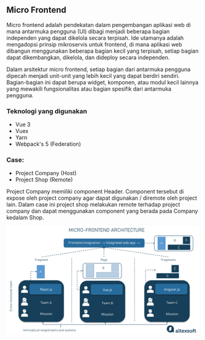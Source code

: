 ## Micro Frontend 
Micro frontend adalah pendekatan dalam pengembangan aplikasi web di mana antarmuka pengguna (UI) dibagi menjadi beberapa bagian independen yang dapat dikelola secara terpisah. Ide utamanya adalah mengadopsi prinsip mikroservis untuk frontend, di mana aplikasi web dibangun menggunakan beberapa bagian kecil yang terpisah, setiap bagian dapat dikembangkan, dikelola, dan dideploy secara independen.

Dalam arsitektur micro frontend, setiap bagian dari antarmuka pengguna dipecah menjadi unit-unit yang lebih kecil yang dapat berdiri sendiri. Bagian-bagian ini dapat berupa widget, komponen, atau modul kecil lainnya yang mewakili fungsionalitas atau bagian spesifik dari antarmuka pengguna.

### Teknologi yang digunakan
- Vue 3
- Vuex
- Yarn
- Webpack's 5 (Federation)

### Case: 
- Project Company (Host)
- Project Shop (Remote)

Project Company memiliki component Header. Component tersebut di expose oleh project company agar dapat digunakan / diremote oleh project lain. Dalam case ini project shop melakukan remote terhadap project company dan dapat menggunakan component yang berada pada Company kedalam Shop.

![image info](./micro-frontend-architecture.png)

